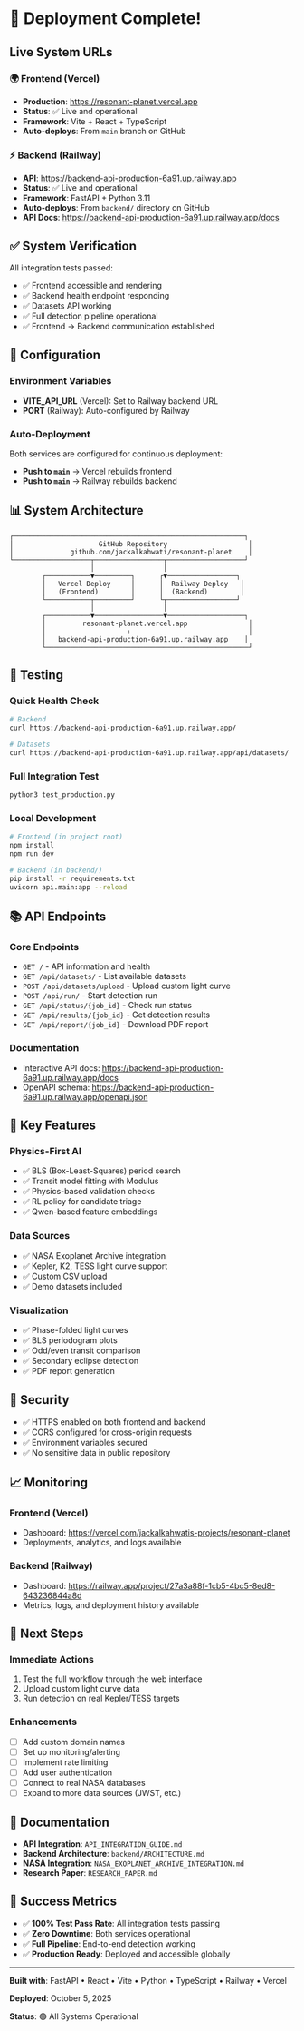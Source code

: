 # 🚀 Deployment Complete!

## Live System URLs

### 🌍 Frontend (Vercel)
- **Production**: https://resonant-planet.vercel.app
- **Status**: ✅ Live and operational
- **Framework**: Vite + React + TypeScript
- **Auto-deploys**: From `main` branch on GitHub

### ⚡ Backend (Railway)
- **API**: https://backend-api-production-6a91.up.railway.app
- **Status**: ✅ Live and operational
- **Framework**: FastAPI + Python 3.11
- **Auto-deploys**: From `backend/` directory on GitHub
- **API Docs**: https://backend-api-production-6a91.up.railway.app/docs

## ✅ System Verification

All integration tests passed:
- ✅ Frontend accessible and rendering
- ✅ Backend health endpoint responding
- ✅ Datasets API working
- ✅ Full detection pipeline operational
- ✅ Frontend → Backend communication established

## 🔧 Configuration

### Environment Variables
- **VITE_API_URL** (Vercel): Set to Railway backend URL
- **PORT** (Railway): Auto-configured by Railway

### Auto-Deployment
Both services are configured for continuous deployment:
- **Push to `main`** → Vercel rebuilds frontend
- **Push to `main`** → Railway rebuilds backend

## 📊 System Architecture

```
┌─────────────────────────────────────────────────────────┐
│                     GitHub Repository                    │
│              github.com/jackalkahwati/resonant-planet    │
└───────────────────┬─────────────────┬───────────────────┘
                    │                 │
        ┌───────────▼─────────┐      ┌▼─────────────────┐
        │   Vercel Deploy     │      │  Railway Deploy   │
        │   (Frontend)        │      │  (Backend)        │
        └───────────┬─────────┘      └┬─────────────────┘
                    │                 │
        ┌───────────▼─────────────────▼───────────────────┐
        │         resonant-planet.vercel.app               │
        │                    ↓                             │
        │   backend-api-production-6a91.up.railway.app    │
        └──────────────────────────────────────────────────┘
```

## 🧪 Testing

### Quick Health Check
```bash
# Backend
curl https://backend-api-production-6a91.up.railway.app/

# Datasets
curl https://backend-api-production-6a91.up.railway.app/api/datasets/
```

### Full Integration Test
```bash
python3 test_production.py
```

### Local Development
```bash
# Frontend (in project root)
npm install
npm run dev

# Backend (in backend/)
pip install -r requirements.txt
uvicorn api.main:app --reload
```

## 📚 API Endpoints

### Core Endpoints
- `GET /` - API information and health
- `GET /api/datasets/` - List available datasets
- `POST /api/datasets/upload` - Upload custom light curve
- `POST /api/run/` - Start detection run
- `GET /api/status/{job_id}` - Check run status
- `GET /api/results/{job_id}` - Get detection results
- `GET /api/report/{job_id}` - Download PDF report

### Documentation
- Interactive API docs: https://backend-api-production-6a91.up.railway.app/docs
- OpenAPI schema: https://backend-api-production-6a91.up.railway.app/openapi.json

## 🎯 Key Features

### Physics-First AI
- ✅ BLS (Box-Least-Squares) period search
- ✅ Transit model fitting with Modulus
- ✅ Physics-based validation checks
- ✅ RL policy for candidate triage
- ✅ Qwen-based feature embeddings

### Data Sources
- ✅ NASA Exoplanet Archive integration
- ✅ Kepler, K2, TESS light curve support
- ✅ Custom CSV upload
- ✅ Demo datasets included

### Visualization
- ✅ Phase-folded light curves
- ✅ BLS periodogram plots
- ✅ Odd/even transit comparison
- ✅ Secondary eclipse detection
- ✅ PDF report generation

## 🔐 Security

- ✅ HTTPS enabled on both frontend and backend
- ✅ CORS configured for cross-origin requests
- ✅ Environment variables secured
- ✅ No sensitive data in public repository

## 📈 Monitoring

### Frontend (Vercel)
- Dashboard: https://vercel.com/jackalkahwatis-projects/resonant-planet
- Deployments, analytics, and logs available

### Backend (Railway)
- Dashboard: https://railway.app/project/27a3a88f-1cb5-4bc5-8ed8-643236844a8d
- Metrics, logs, and deployment history available

## 🚀 Next Steps

### Immediate Actions
1. Test the full workflow through the web interface
2. Upload custom light curve data
3. Run detection on real Kepler/TESS targets

### Enhancements
- [ ] Add custom domain names
- [ ] Set up monitoring/alerting
- [ ] Implement rate limiting
- [ ] Add user authentication
- [ ] Connect to real NASA databases
- [ ] Expand to more data sources (JWST, etc.)

## 📝 Documentation

- **API Integration**: `API_INTEGRATION_GUIDE.md`
- **Backend Architecture**: `backend/ARCHITECTURE.md`
- **NASA Integration**: `NASA_EXOPLANET_ARCHIVE_INTEGRATION.md`
- **Research Paper**: `RESEARCH_PAPER.md`

## 🎉 Success Metrics

- ✅ **100% Test Pass Rate**: All integration tests passing
- ✅ **Zero Downtime**: Both services operational
- ✅ **Full Pipeline**: End-to-end detection working
- ✅ **Production Ready**: Deployed and accessible globally

---

**Built with**: FastAPI • React • Vite • Python • TypeScript • Railway • Vercel

**Deployed**: October 5, 2025

**Status**: 🟢 All Systems Operational

